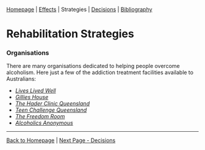 <!--
	Tab 3: Research and promote organisations and strategies that aid rehabilitation from drug or alcohol abuse and explain how they help.
-->

[Homepage](README.md) | [Effects](2_Effects.md) | Strategies | [Decisions](4_Decisions.md) | [Bibliography](5_Bibliography.md)

# Rehabilitation Strategies

### Organisations

There are many organisations dedicated to helping people overcome alcoholism. Here just a few of the addiction treatment facilities available to Australians:

- *[Lives Lived Well](https://liveslivedwell.org.au/)*
- *[Gillies House](http://vinnies.org.au/)*
- *[The Hader Clinic Queensland](https://haderclinicqld.com.au/)*
- *[Teen Challenge Queensland](http://teenchallengeqld.org.au/)*
- *[The Freedom Room](http://thefreedomroom.com.au/)*
- *[Alcoholics Anonymous](http://aa.org.au/)*

---

[Back to Homepage](README.md) | [Next Page - Decisions](4_Decisions.md)
